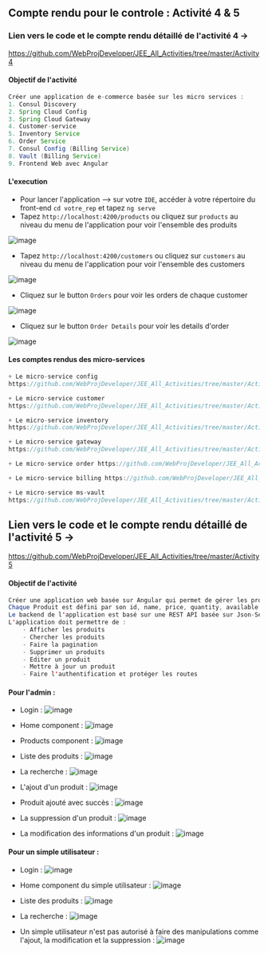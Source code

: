 ## Compte rendu pour le controle : Activité 4 & 5

### Lien vers le code et le compte rendu détaillé de l'activité 4 ->
https://github.com/WebProjDeveloper/JEE_All_Activities/tree/master/Activity4

#### Objectif de l'activité
```java
Créer une application de e-commerce basée sur les micro services :
1. Consul Discovery
2. Spring Cloud Config
3. Spring Cloud Gateway
4. Customer-service
5. Inventory Service
6. Order Service
7. Consul Config (Billing Service)
8. Vault (Billing Service)
9. Frontend Web avec Angular
```

#### L'execution
+ Pour lancer l'application --> sur votre `IDE`, accéder à votre répertoire du front-end `cd votre_rep` et tapez `ng serve`
+ Tapez `http://localhost:4200/products` ou cliquez sur `products` au niveau du menu de l'application pour voir l'ensemble des produits
  
![image](https://github.com/WebProjDeveloper/JEE_All_Activities/assets/125798807/e56ad5c0-b5c7-4d6d-91f1-6b73bddd29d0)

+ Tapez `http://localhost:4200/customers` ou cliquez sur `customers` au niveau du menu de l'application pour voir l'ensemble des customers

![image](https://github.com/WebProjDeveloper/JEE_All_Activities/assets/125798807/80be7717-95c9-418d-98f2-41f77b6ebad4)

+ Cliquez sur le button `Orders` pour voir les orders de chaque customer

![image](https://github.com/WebProjDeveloper/JEE_All_Activities/assets/125798807/d81014bc-b5a8-41f4-b6c4-5275b13af9c4)

+ Cliquez sur le button `Order Details` pour voir les details d'order

![image](https://github.com/WebProjDeveloper/JEE_All_Activities/assets/125798807/439d8ba6-dc70-4388-a6d6-34633321a30e)

#### Les comptes rendus des micro-services
```java
+ Le micro-service config
https://github.com/WebProjDeveloper/JEE_All_Activities/tree/master/Activity4/ecom-emsi/config-service

+ Le micro-service customer
https://github.com/WebProjDeveloper/JEE_All_Activities/tree/master/Activity4/ecom-emsi/customer-service

+ Le micro-service inventory
https://github.com/WebProjDeveloper/JEE_All_Activities/tree/master/Activity4/ecom-emsi/inventory-service

+ Le micro-service gateway
https://github.com/WebProjDeveloper/JEE_All_Activities/tree/master/Activity4/ecom-emsi/gateway-service

+ Le micro-service order https://github.com/WebProjDeveloper/JEE_All_Activities/tree/master/Activity4/ecom-emsi/order-service

+ Le micro-service billing https://github.com/WebProjDeveloper/JEE_All_Activities/tree/master/Activity4/ecom-emsi/billing

+ Le micro-service ms-vault
https://github.com/WebProjDeveloper/JEE_All_Activities/tree/master/Activity4/ecom-emsi/ms-vault
```

## Lien vers le code et le compte rendu détaillé de l'activité 5 ->
https://github.com/WebProjDeveloper/JEE_All_Activities/tree/master/Activity5

#### Objectif de l'activité
```java
Créer une application web basée sur Angular qui permet de gérer les produits.
Chaque Produit est défini par son id, name, price, quantity, available.
Le backend de l'application est basé sur une REST API basée sur Json-Server
L'application doit permettre de :
    - Afficher les produits
    - Chercher les produits
    - Faire la pagination
    - Supprimer un produits
    - Editer un produit
    - Mettre à jour un produit
    - Faire l'authentification et protéger les routes
```
#### Pour l'admin :
- Login :
![image](https://github.com/WebProjDeveloper/JEE_All_Activities/assets/125798807/de3f8489-9f31-4814-8d28-938358d1746a)


- Home component :
![image](https://github.com/WebProjDeveloper/JEE_All_Activities/assets/125798807/4fdb0e7c-8d12-4cc6-8d05-a5e62afe0d0d)


- Products component :
![image](https://github.com/WebProjDeveloper/JEE_All_Activities/assets/125798807/0180f1ab-a27d-4264-ad15-a13f7fe69a86)


- Liste des produits :
![image](https://github.com/WebProjDeveloper/JEE_All_Activities/assets/125798807/f6bec4df-895e-4cce-a1bf-3e0c82826482)


- La recherche :
![image](https://github.com/WebProjDeveloper/JEE_All_Activities/assets/125798807/ca85edfc-3aa6-4d0d-8df2-6f85940552e7)


- L'ajout d'un produit :
![image](https://github.com/WebProjDeveloper/JEE_All_Activities/assets/125798807/7c261128-9087-4d0c-9e84-0cd6f988c3a7)


- Produit ajouté avec succès :
![image](https://github.com/WebProjDeveloper/JEE_All_Activities/assets/125798807/6dfba4ab-965b-46ca-ae67-63c4c868b243)

- La suppression d'un produit :
![image](https://github.com/WebProjDeveloper/JEE_All_Activities/assets/125798807/ee26a73f-a37f-4a90-98bb-f3938b78f025)

- La modification des informations d'un produit :
![image](https://github.com/WebProjDeveloper/JEE_All_Activities/assets/125798807/b13436fa-eb65-4610-b073-b757bd47b2bc)

#### Pour un simple utilisateur :
- Login :
![image](https://github.com/WebProjDeveloper/JEE_All_Activities/assets/125798807/ccbfb244-751e-47f0-a5a0-590d7497a471)


- Home component du simple utilisateur :
![image](https://github.com/WebProjDeveloper/JEE_All_Activities/assets/125798807/7727dbf2-7ad1-47db-a636-e1bc4682aa09)


- Liste des produits :
![image](https://github.com/WebProjDeveloper/JEE_All_Activities/assets/125798807/c199dc48-cdf4-4065-b4aa-21297c03446f)


- La recherche :
![image](https://github.com/WebProjDeveloper/JEE_All_Activities/assets/125798807/64d8a61e-c326-40c6-8ffa-e03748984ea2)

- Un simple utilisateur n'est pas autorisé à faire des manipulations comme l'ajout, la modification et la suppression :
![image](https://github.com/WebProjDeveloper/JEE_All_Activities/assets/125798807/a513ab43-63e9-4529-9a34-b11347cc4c21)



